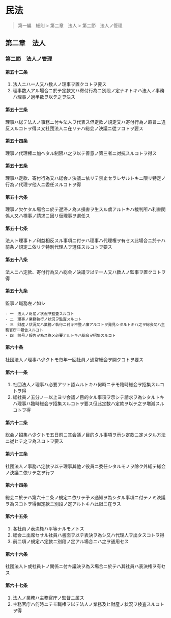 # 民法

> 第一編　総則 > 第二章　法人 > 第二節　法人ノ管理

## 第二章　法人

### 第二節　法人ノ管理

#### 第五十二条

1. 法人ニハ一人又ハ数人ノ理事ヲ置クコトヲ要ス
2. 理事数人アル場合ニ於テ定款又ハ寄付行為ニ別段ノ定ナキトキハ法人ノ事務ハ理事ノ過半数ヲ以テ之ヲ決ス

#### 第五十三条

理事ハ総テ法人ノ事務ニ付キ法人ヲ代表ス但定款ノ規定又ハ寄付行為ノ趣旨ニ違反スルコトヲ得ス又社団法人ニ在リテハ総会ノ決議ニ従フコトヲ要ス

#### 第五十四条

理事ノ代理権ニ加ヘタル制限ハ之ヲ以テ善意ノ第三者ニ対抗スルコトヲ得ス

#### 第五十五条

理事ハ定款、寄付行為又ハ総会ノ決議ニ依リテ禁止セラレサルトキニ限リ特定ノ行為ノ代理ヲ他人ニ委任スルコトヲ得

#### 第五十六条

理事ノ欠ケタル場合ニ於テ遅滞ノ為メ損害ヲ生スル虞アルトキハ裁判所ハ利害関係人又ハ検事ノ請求ニ因リ仮理事ヲ選任ス

#### 第五十七条

法人ト理事トノ利益相反スル事項ニ付テハ理事ハ代理権ヲ有セス此場合ニ於テハ前条ノ規定ニ依リテ特別代理人ヲ選任スルコトヲ要ス

#### 第五十八条

法人ニハ定款、寄付行為又ハ総会ノ決議ヲ以テ一人又ハ数人ノ監事ヲ置クコトヲ得

#### 第五十九条

監事ノ職務左ノ如シ

    - 一　法人ノ財産ノ状況ヲ監査スルコト
    - 二　理事ノ業務執行ノ状況ヲ監査スルコト
    - 三　財産ノ状況又ハ業務ノ執行ニ付キ不整ノ廉アルコトヲ発見シタルトキハ之ヲ総会又ハ主務官庁ニ報告スルコト
    - 四　前号ノ報告ヲ為ス為メ必要アルトキハ総会ヲ招集スルコト

#### 第六十条

社団法人ノ理事ハ少クトモ毎年一回社員ノ通常総会ヲ開クコトヲ要ス

#### 第六十一条

1. 社団法人ノ理事ハ必要アリト認ムルトキハ何時ニテモ臨時総会ヲ招集スルコトヲ得
2. 総社員ノ五分ノ一以上ヨリ会議ノ目的タル事項ヲ示シテ請求ヲ為シタルトキハ理事ハ臨時総会ヲ招集スルコトヲ要ス但此定数ハ定款ヲ以テ之ヲ増減スルコトヲ得

#### 第六十二条

総会ノ招集ハ少クトモ五日前ニ其会議ノ目的タル事項ヲ示シ定款ニ定メタル方法ニ従ヒテ之ヲ為スコトヲ要ス

#### 第六十三条

社団法人ノ事務ハ定款ヲ以テ理事其他ノ役員ニ委任シタルモノヲ除ク外総テ総会ノ決議ニ依リテ之ヲ行フ

#### 第六十四条

総会ニ於テハ第六十二条ノ規定ニ依リテ予メ通知ヲ為シタル事項ニ付テノミ決議ヲ為スコトヲ得但定款ニ別段ノ定アルトキハ此限ニ在ラス

#### 第六十五条

1. 各社員ノ表決権ハ平等ナルモノトス
2. 総会ニ出席セサル社員ハ書面ヲ以テ表決ヲ為シ又ハ代理人ヲ出タスコトヲ得
3. 前二項ノ規定ハ定款ニ別段ノ定アル場合ニハ之ヲ通用セス

#### 第六十六条

社団法人ト或社員トノ関係ニ付キ議決ヲ為ス場合ニ於テハ其社員ハ表決権ヲ有セス

#### 第六十七条

1. 法人ノ業務ハ主務官庁ノ監督ニ属ス
2. 主務官庁ハ何時ニテモ職権ヲ以テ法人ノ業務及ヒ財産ノ状況ヲ検査スルコトヲ得
